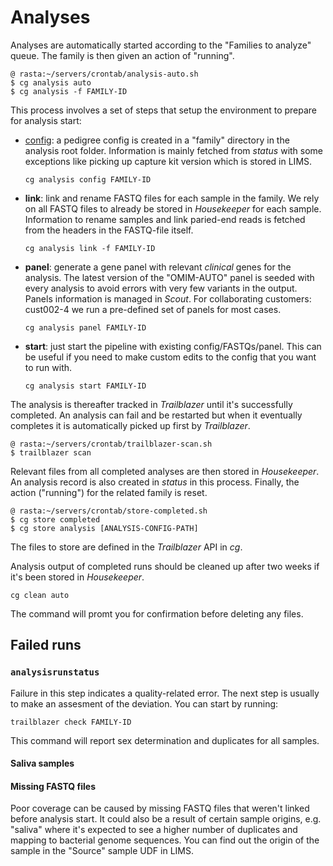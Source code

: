# Analyses

Analyses are automatically started according to the "Families to analyze" queue. The family is then given an action of "running".

    @ rasta:~/servers/crontab/analysis-auto.sh
    $ cg analysis auto
    $ cg analysis -f FAMILY-ID

This process involves a set of steps that setup the environment to prepare for analysis start:

- [config](https://github.com/Clinical-Genomics/cg/blob/master/documentation/commands/analysis.md): a pedigree config is created in a "family" directory in the analysis root folder. Information is mainly fetched from _status_ with some exceptions like picking up capture kit version which is stored in LIMS.

      cg analysis config FAMILY-ID

- **link**: link and rename FASTQ files for each sample in the family. We rely on all FASTQ files to already be stored in _Housekeeper_ for each sample. Information to rename samples and link paried-end reads is fetched from the headers in the FASTQ-file itself.

      cg analysis link -f FAMILY-ID

- **panel**: generate a gene panel with relevant _clinical_ genes for the analysis. The latest version of the "OMIM-AUTO" panel is seeded with every analysis to avoid errors with very few variants in the output. Panels information is managed in _Scout_. For collaborating customers: cust002-4 we run a pre-defined set of panels for most cases.

      cg analysis panel FAMILY-ID

- **start**: just start the pipeline with existing config/FASTQs/panel. This can be useful if you need to make custom edits to the config that you want to run with.

      cg analysis start FAMILY-ID

The analysis is thereafter tracked in _Trailblazer_ until it's successfully completed. An analysis can fail and be restarted but when it eventually completes it is automatically picked up first by _Trailblazer_.

    @ rasta:~/servers/crontab/trailblazer-scan.sh
    $ trailblazer scan

Relevant files from all completed analyses are then stored in _Housekeeper_. An analysis record is also created in _status_ in this process. Finally, the action ("running") for the related family is reset.

    @ rasta:~/servers/crontab/store-completed.sh
    $ cg store completed
    $ cg store analysis [ANALYSIS-CONFIG-PATH]

The files to store are defined in the _Trailblazer_ API in _cg_.

Analysis output of completed runs should be cleaned up after two weeks if it's been stored in _Housekeeper_.

    cg clean auto

The command will promt you for confirmation before deleting any files.

## Failed runs

### `analysisrunstatus`

Failure in this step indicates a quality-related error. The next step is usually to make an assesment of the deviation. You can start by running:

    trailblazer check FAMILY-ID

This command will report sex determination and duplicates for all samples.

#### Saliva samples

#### Missing FASTQ files

Poor coverage can be caused by missing FASTQ files that weren't linked before analysis start. It could also be a result of certain sample origins, e.g. "saliva" where it's expected to see a higher number of duplicates and mapping to bacterial genome sequences. You can find out the origin of the sample in the "Source" sample UDF in LIMS.

